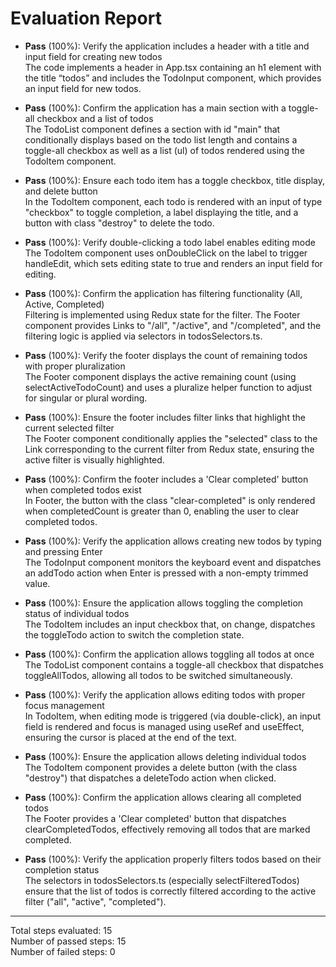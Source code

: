 # Evaluation Report

- **Pass** (100%): Verify the application includes a header with a title and input field for creating new todos  
  The code implements a header in App.tsx containing an h1 element with the title “todos” and includes the TodoInput component, which provides an input field for new todos.

- **Pass** (100%): Confirm the application has a main section with a toggle-all checkbox and a list of todos  
  The TodoList component defines a section with id "main" that conditionally displays based on the todo list length and contains a toggle-all checkbox as well as a list (ul) of todos rendered using the TodoItem component.

- **Pass** (100%): Ensure each todo item has a toggle checkbox, title display, and delete button  
  In the TodoItem component, each todo is rendered with an input of type "checkbox" to toggle completion, a label displaying the title, and a button with class "destroy" to delete the todo.

- **Pass** (100%): Verify double-clicking a todo label enables editing mode  
  The TodoItem component uses onDoubleClick on the label to trigger handleEdit, which sets editing state to true and renders an input field for editing.

- **Pass** (100%): Confirm the application has filtering functionality (All, Active, Completed)  
  Filtering is implemented using Redux state for the filter. The Footer component provides Links to "/all", "/active", and "/completed", and the filtering logic is applied via selectors in todosSelectors.ts.

- **Pass** (100%): Verify the footer displays the count of remaining todos with proper pluralization  
  The Footer component displays the active remaining count (using selectActiveTodoCount) and uses a pluralize helper function to adjust for singular or plural wording.

- **Pass** (100%): Ensure the footer includes filter links that highlight the current selected filter  
  The Footer component conditionally applies the "selected" class to the Link corresponding to the current filter from Redux state, ensuring the active filter is visually highlighted.

- **Pass** (100%): Confirm the footer includes a 'Clear completed' button when completed todos exist  
  In Footer, the button with the class "clear-completed" is only rendered when completedCount is greater than 0, enabling the user to clear completed todos.

- **Pass** (100%): Verify the application allows creating new todos by typing and pressing Enter  
  The TodoInput component monitors the keyboard event and dispatches an addTodo action when Enter is pressed with a non-empty trimmed value.

- **Pass** (100%): Ensure the application allows toggling the completion status of individual todos  
  The TodoItem includes an input checkbox that, on change, dispatches the toggleTodo action to switch the completion state.

- **Pass** (100%): Confirm the application allows toggling all todos at once  
  The TodoList component contains a toggle-all checkbox that dispatches toggleAllTodos, allowing all todos to be switched simultaneously.

- **Pass** (100%): Verify the application allows editing todos with proper focus management  
  In TodoItem, when editing mode is triggered (via double-click), an input field is rendered and focus is managed using useRef and useEffect, ensuring the cursor is placed at the end of the text.

- **Pass** (100%): Ensure the application allows deleting individual todos  
  The TodoItem component provides a delete button (with the class "destroy") that dispatches a deleteTodo action when clicked.

- **Pass** (100%): Confirm the application allows clearing all completed todos  
  The Footer provides a 'Clear completed' button that dispatches clearCompletedTodos, effectively removing all todos that are marked completed.

- **Pass** (100%): Verify the application properly filters todos based on their completion status  
  The selectors in todosSelectors.ts (especially selectFilteredTodos) ensure that the list of todos is correctly filtered according to the active filter ("all", "active", "completed").

---

Total steps evaluated: 15  
Number of passed steps: 15  
Number of failed steps: 0